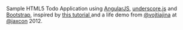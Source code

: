 Sample HTML5 Todo Application using [AngularJS](http://angularjs.org/), [underscore.js](http://documentcloud.github.com/underscore/) and [Bootstrap](http://twitter.github.com/bootstrap/), inspired by [this tutorial ](http://www.youtube.com/watch?v=WuiHuZq_cg4) and a life demo from [@vojtiajina](https://twitter.com/#!/vojtajina) at [@jaxcon](https://twitter.com/#!/jaxcon) 2012.